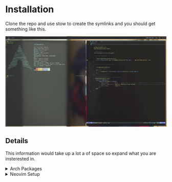 # Installation

Clone the repo and use stow to create the symlinks and you should get something like this.

![Arch](/resources/main.png)

## Details

This information would take up a lot a of space so expand what you are insterested in.

<details>
<summary>Arch Packages</summary>

Probably missed some but the most important ones are here I guess.

| Name                     | Source | Description               |
| :----------------------- | :----- | :------------------------ |
| stow                     | APKG   | Create symlinks           |
| feh                      | APKG   | Set desktop Image         |
| flameshot                | APKG   | Screenshots               |
| exa                      | APKG   | Better ls                 |
| lazygit                  | APKG   | Git terminal integration  |
| redshift                 | APKG   | Monitor color temperature |
| ttf-ms-fonts             | AUR    | Core Microsoft fonts      |
| google-chrome            | AUR    | Browser                   |
| darkman                  | AUR    | Darkmode                  |
| cpu-x                    | AUR    | Hardware information      |
| openrgb                  | AUR    | RGB control               |
| spotify, spotify-adblock | AUR    | Music player and adblock  |
| hdparm                   | APKG   | HDD spindown util         |
| fzf                      | APKG   | Fuzzy search              |
| zsh, oh-my-zsh           | APKG   | Shell with framework      |
| pipewire                 | APKG   | Audio                     |
| picom                    | APKG   | Blur                      |
| rofi                     | APKG   | Quick Laucher             |
| polybar                  | APKG   | Nicer status bar          |
| alacritty                | APKG   | Terminal                  |

</details>

<details>
<summary>Neovim Setup</summary>

## Requirements

- [Neovim](https://neovim.io) (Version 0.8.0 or later)
- [NerdFonts](https://www.nerdfonts.com)
- [RipGrep](https://github.com/BurntSushi/ripgrep)
- Terminal with True Color

## Plugins

I use [Lazy](https://github.com/folke/lazy.nvim) as my plugin manager

#### Theme and Rice

- [navarasu/onedark.nvim](https://github.com/navarasu/onedark.nvim) - Recently became an Atom fanboy
- [nvim-lualine/lualine.nvim](https://github.com/nvim-lualine/lualine.nvim) - Status Line
- [romgrk/barbar.nvim](https://github.com/romgrk/barbar.nvim) - Nicer Tabs
- [nvim-tree/nvim-web-devicons](https://github.com/nvim-tree/nvim-web-devicons) - Icons
- [goolord/alpha-nvim](https://github.com/goolord/alpha-nvim) - Cool startup menu

#### Utilities

- [lukas-reineke/indent-blankline.nvim](https://github.com/lukas-reineke/indent-blankline.nvim) - Indentation
- [tpope/vim-commentary](https://github.com/tpope/vim-commentary) - Fast comments
- [tpope/vim-surround](https://github.com/tpope/surround) - Fast surround changer
- [iamcco/markdown-preview.nvim](https://github.com/iamcco/markdown-preview.nvim) - Markdown Previewer
- [windwp/nvim-autopairs](https://github.com/windwp/nvim-autopairs) - Bracket Pairing
- [nvim-neo-tree/neo-tree.nvim](https://github.com/nvim-neo-tree/neo-tree.nvim) - File Tree
- [nvim-treesitter/nvim-treesitter](https://github.com/nvim-treesitter/nvim-treesitter) - Better Syntax Highlight
- [windwp/nvim-spectre](https://github.com/windwp/nvim-spectre) - Find and Replace VSCode like
- [andweeb/presence.nvim](https://github.com/andweeb/presence.nvim) - Show discord users that u are superior

#### LSP & Completion

- [VonHeikemen/lsp-zero.nvim](https://github.com/VonHeikemen/lsp-zero.nvim) - Amalgamation of LSP and CMP

#### File and Window Navigation

- [christoomey/vim-tmux-navigator](https://github.com/christoomey/vim-tmux-navigator) - Tmux and Window Navigator
- [nvim-lua/telescope.nvim](https://github.com/nvim-lua/telescope.nvim) - Telescope and Dependencies
- [nvim-lua/plenary.nvim](https://github.com/nvim-lua/plenary.nvim)
- [nvim-lua/popup.nvim](https://github.com/nvim-lua/popup.nvim)
- [jremmen/vim-ripgrep](https://github.com/jremmen/vim-ripgrep)

</details>
